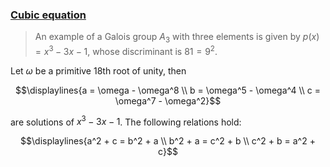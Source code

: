 ### [Cubic equation](https://en.wikipedia.org/wiki/Cubic_equation)

> An example of a Galois group $A_3$ with three elements is given by $p(x) = x^3 − 3x − 1$, whose discriminant is $81 = 9^2$.

Let $\omega$ be a primitive 18th root of unity, then

$$\displaylines{a = \omega - \omega^8 \\
b = \omega^5 - \omega^4 \\
c = \omega^7 - \omega^2}$$

are solutions of $x^3 − 3x − 1$. The following relations hold:

$$\displaylines{a^2 + c = b^2 + a \\
b^2 + a = c^2 + b \\
c^2 + b = a^2 + c}$$
